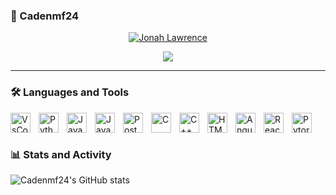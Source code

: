 ### 🌺 Cadenmf24

<p align="center">
  <a href="https://github.com/DenverCoder1">
    <img src="https://user-images.githubusercontent.com/20955511/199138068-0a7b7b75-a024-4f00-803f-30a19c5d1b2d.png" alt="Jonah Lawrence" /></a>
</p>

<p align="center">
  <!-- Typing SVG by DenverCoder1 - https://github.com/DenverCoder1/readme-typing-svg -->
  <a href="https://github.com/DenverCoder1/readme-typing-svg">
    <img src="https://readme-typing-svg.demolab.com/?lines=Full-stack%20web%20and%20app%20developer;Experienced%20UI%2FUX%20Designer;10%2B%20years%20of%20coding%20experience;Always%20learning%20new%20things&font=Fira%20Code&center=true&width=440&height=45&color=f75c7e&vCenter=true&pause=1000&size=22" /></a>
</p>

<!-- <p align="center">
    <a href="https://git.io/typing-svg">
        <img src="https://readme-typing-svg.demolab.com/?lines=RIT+Student;Computer+Vision+developer;Full-Stack+web+developer;Always+developing" alt="Typing SVG" />
        </a>
</p> -->

<!-- I am a student attending Rochester Institute of Technology pursuing a Bachelor's degree in Software Engineering. All of my coding projects come from me having a "wouldn't it be cool if..." moment. I would like to believe that these projects I do solve real-world problems, but I usually make things simply because I find it cool to do so. -->

---

### 🛠️ Languages and Tools

<img align= "left" alt = "VsCode" width = "32px" style = "padding-right:10px;" src="https://cdn.jsdelivr.net/gh/devicons/devicon@latest/icons/vscode/vscode-original.svg" />
<img align= "left" alt = "Python" width = "32px" style = "padding-right:10px;" src="https://cdn.jsdelivr.net/gh/devicons/devicon@latest/icons/python/python-original.svg" />
<img align= "left" alt = "Java" width = "32px" style = "padding-right:10px;" src="https://cdn.jsdelivr.net/gh/devicons/devicon@latest/icons/java/java-original.svg" />
<img align= "left" alt = "Javascript" width = "32px" style = "padding-right:10px;" src="https://cdn.jsdelivr.net/gh/devicons/devicon@latest/icons/javascript/javascript-original.svg" />
<img align= "left" alt = "PostgresSQL" width = "32px" style = "padding-right:10px;" src="https://cdn.jsdelivr.net/gh/devicons/devicon@latest/icons/postgresql/postgresql-original.svg" />
<img align= "left" alt = "C" width = "32px" style = "padding-right:10px;" src="https://cdn.jsdelivr.net/gh/devicons/devicon@latest/icons/c/c-original.svg" />
<img align= "left" alt = "C++" width = "32px" style = "padding-right:10px;" src="https://cdn.jsdelivr.net/gh/devicons/devicon@latest/icons/cplusplus/cplusplus-original.svg" />
<img align= "left" alt = "HTML5" width = "32px" style = "padding-right:10px;" src="https://cdn.jsdelivr.net/gh/devicons/devicon@latest/icons/html5/html5-original.svg" />
<img align= "left" alt = "Angular5" width = "32px" style = "padding-right:10px;" src="https://cdn.jsdelivr.net/gh/devicons/devicon@latest/icons/angularjs/angularjs-original.svg" />
<img align= "left" alt = "React" width = "32px" style = "padding-right:10px;" src="https://cdn.jsdelivr.net/gh/devicons/devicon@latest/icons/react/react-original.svg" />
<img align= "left" alt = "Pytorch" width = "32px" style = "padding-right:10px;" src="https://cdn.jsdelivr.net/gh/devicons/devicon@latest/icons/pytorch/pytorch-original.svg" />
<br />

# 

### 📊 Stats and Activity
          
![Cadenmf24's GitHub stats](https://github-readme-stats.vercel.app/api?username=Cadenmf24&show_icons=true&theme=algolia)
          
